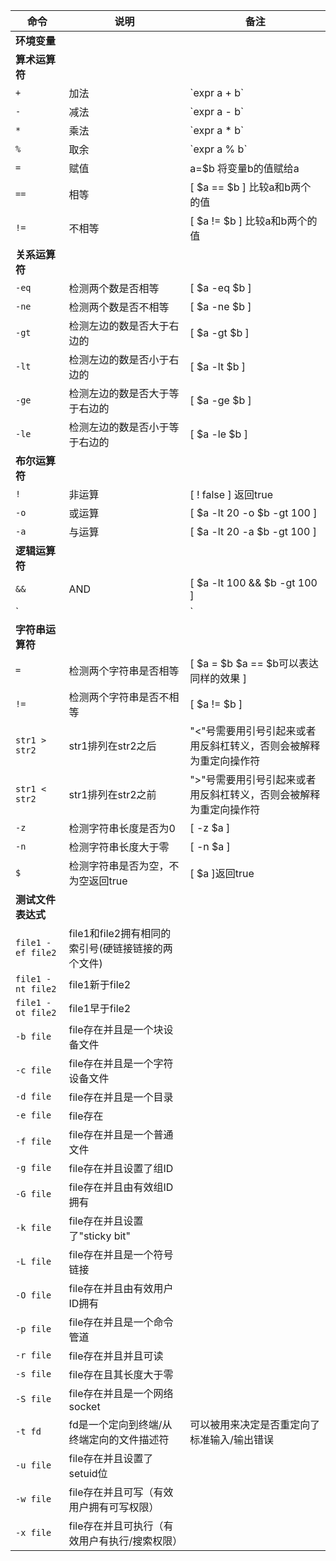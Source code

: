 | 命令 | 说明 | 备注 |
| --- | --- | --- |
| **环境变量** |  |  |
| **算术运算符** |  |  |
| `+` | 加法 | \`expr a + b\` |
| `-` | 减法 | \`expr a - b\` |
| `*` | 乘法 | \`expr a * b\` |
| `%` | 取余 | \`expr a % b\` |
| `=` | 赋值 | a=$b 将变量b的值赋给a |
| `==` | 相等 | [ $a == $b ] 比较a和b两个的值 |
| `!=` | 不相等 | [ $a != $b ] 比较a和b两个的值 |
| **关系运算符** | | |
| `-eq` | 检测两个数是否相等 | [ $a -eq $b ] |
| `-ne` | 检测两个数是否不相等 | [ $a -ne $b ] |
| `-gt` | 检测左边的数是否大于右边的 | [ $a -gt $b ] |
| `-lt` | 检测左边的数是否小于右边的 | [ $a -lt $b ] |
| `-ge` | 检测左边的数是否大于等于右边的 | [ $a -ge $b ] |
| `-le` | 检测左边的数是否小于等于右边的 | [ $a -le $b ] |
| **布尔运算符** |  |  |
| `!` | 非运算 | [ ! false ] 返回true |
| `-o` | 或运算 | [ $a -lt 20 -o $b -gt 100 ] |
| `-a` | 与运算 | [ $a -lt 20 -a $b -gt 100 ] |
| **逻辑运算符** |  |  |
| `&&` | AND | [ $a -lt 100 && $b -gt 100 ] |
| `||` | OR | [ $a -lt 100 || $b -gt 100 ] |
| **字符串运算符** |  |  |
| `=` | 检测两个字符串是否相等 | [ $a = $b $a == $b可以表达同样的效果 ] |
| `!=` | 检测两个字符串是否不相等 | [ $a != $b ] |
| `str1 > str2` | str1排列在str2之后 | "<"号需要用引号引起来或者用反斜杠转义，否则会被解释为重定向操作符 |
| `str1 < str2` | str1排列在str2之前 | ">"号需要用引号引起来或者用反斜杠转义，否则会被解释为重定向操作符 |
| `-z` | 检测字符串长度是否为0 | [ -z $a ] | 
| `-n` | 检测字符串长度大于零 | [ -n $a ] |
| `$` | 检测字符串是否为空，不为空返回true | [ $a ]返回true |
| **测试文件表达式** |  |  |
| `file1 -ef file2` | file1和file2拥有相同的索引号(硬链接链接的两个文件) |  |
| `file1 -nt file2` | file1新于file2 |  |
| `file1 -ot file2` | file1早于file2 |  |
| `-b file` | file存在并且是一个块设备文件 |  |
| `-c file` | file存在并且是一个字符设备文件 |  |
| `-d file` | file存在并且是一个目录 |  |
| `-e file` | file存在|  |
| `-f file` | file存在并且是一个普通文件 |  |
| `-g file` | file存在并且设置了组ID |  |
| `-G file` | file存在并且由有效组ID拥有 |  |
| `-k file` | file存在并且设置了"sticky bit" |  |
| `-L file` | file存在并且是一个符号链接 |  |
| `-O file` | file存在并且由有效用户ID拥有 |  |
| `-p file` | file存在并且是一个命令管道 |  |
| `-r file` | file存在并且并且可读 |  |
| `-s file` | file存在且其长度大于零 |  |
| `-S file` | file存在并且是一个网络socket |  |
| `-t fd` | fd是一个定向到终端/从终端定向的文件描述符 | 可以被用来决定是否重定向了标准输入/输出错误 |
| `-u file` | file存在并且设置了setuid位 |  |
| `-w file` | file存在并且可写（有效用户拥有可写权限）|  |
| `-x file` | file存在并且可执行（有效用户有执行/搜索权限）|  |